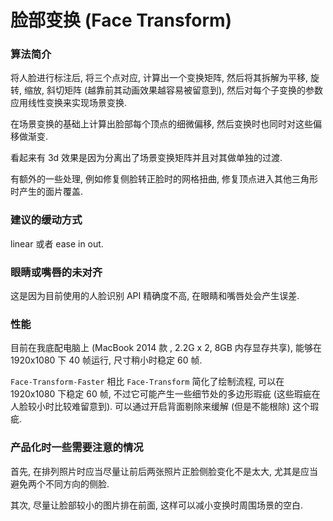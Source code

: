 # 脸部变换 (Face Transform)

<face-transform-preview></face-transform-preview>


### 算法简介

将人脸进行标注后, 将三个点对应, 计算出一个变换矩阵, 然后将其拆解为平移, 旋转, 缩放, 斜切矩阵 (越靠前其动画效果越容易被留意到), 然后对每个子变换的参数应用线性变换来实现场景变换.

在场景变换的基础上计算出脸部每个顶点的细微偏移, 然后变换时也同时对这些偏移做渐变.

看起来有 3d 效果是因为分离出了场景变换矩阵并且对其做单独的过渡.

有额外的一些处理, 例如修复侧脸转正脸时的网格扭曲, 修复顶点进入其他三角形时产生的面片覆盖.


### 建议的缓动方式

linear 或者 ease in out.


### 眼睛或嘴唇的未对齐

这是因为目前使用的人脸识别 API 精确度不高, 在眼睛和嘴唇处会产生误差.


### 性能

目前在我底配电脑上 (MacBook 2014 款 , 2.2G x 2, 8GB 内存显存共享), 能够在 1920x1080 下 40 帧运行, 尺寸稍小时稳定 60 帧.

`Face-Transform-Faster` 相比 `Face-Transform` 简化了绘制流程, 可以在  1920x1080 下稳定 60 帧, 不过它可能产生一些细节处的多边形瑕疵 (这些瑕疵在人脸较小时比较难留意到). 可以通过开启背面剔除来缓解 (但是不能根除) 这个瑕疵.


### 产品化时一些需要注意的情况

首先, 在排列照片时应当尽量让前后两张照片正脸侧脸变化不是太大, 尤其是应当避免两个不同方向的侧脸.

其次, 尽量让脸部较小的图片排在前面, 这样可以减小变换时周围场景的空白.